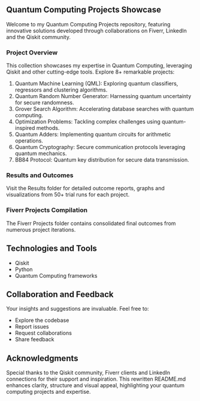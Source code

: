 ## Quantum Computing Projects Showcase
Welcome to my Quantum Computing Projects repository, featuring innovative solutions developed through collaborations on Fiverr, LinkedIn and the Qiskit community.
### Project Overview
This collection showcases my expertise in Quantum Computing, leveraging Qiskit and other cutting-edge tools. Explore 8+ remarkable projects:
1. Quantum Machine Learning (QML): Exploring quantum classifiers, regressors and clustering algorithms.
2. Quantum Random Number Generator: Harnessing quantum uncertainty for secure randomness.
3. Grover Search Algorithm: Accelerating database searches with quantum computing.
4. Optimization Problems: Tackling complex challenges using quantum-inspired methods.
5. Quantum Adders: Implementing quantum circuits for arithmetic operations.
6. Quantum Cryptography: Secure communication protocols leveraging quantum mechanics.
7. BB84 Protocol: Quantum key distribution for secure data transmission.

### Results and Outcomes
Visit the Results folder for detailed outcome reports, graphs and visualizations from 50+ trial runs for each project.

### Fiverr Projects Compilation
The Fiverr Projects folder contains consolidated final outcomes from numerous project iterations.

## Technologies and Tools
* Qiskit
* Python
* Quantum Computing frameworks

## Collaboration and Feedback
Your insights and suggestions are invaluable. Feel free to:
* Explore the codebase
* Report issues
* Request collaborations
* Share feedback

## Acknowledgments
Special thanks to the Qiskit community, Fiverr clients and LinkedIn connections for their support and inspiration.
This rewritten README.md enhances clarity, structure and visual appeal, highlighting your quantum computing projects and expertise.
